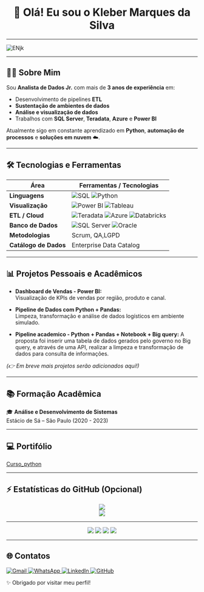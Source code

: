 <h1 align="center">👋 Olá! Eu sou o Kleber Marques da Silva</h1>

---



![ENjk](https://github.com/user-attachments/assets/56e3c378-2945-48b0-937a-81ee55efcd20)


---

## 👨‍💻 Sobre Mim

Sou **Analista de Dados Jr.** com mais de **3 anos de experiência** em:

- Desenvolvimento de pipelines **ETL**
- **Sustentação de ambientes de dados**
- **Análise e visualização de dados**
- Trabalhos com **SQL Server**, **Teradata**, **Azure** e **Power BI**

Atualmente sigo em constante aprendizado em **Python**, **automação de processos** e **soluções em nuvem** ☁️.

---

## 🛠️ Tecnologias e Ferramentas

| Área                | Ferramentas / Tecnologias                            |
|---------------------|-----------------------------------------------------|
| **Linguagens**      | ![SQL](https://img.shields.io/badge/SQL-00758f?style=for-the-badge&logo=sql&logoColor=white) ![Python](https://img.shields.io/badge/Python-3776AB?style=for-the-badge&logo=python&logoColor=white) |
| **Visualização**    | ![Power BI](https://img.shields.io/badge/Power%20BI-F2C811?style=for-the-badge&logo=powerbi&logoColor=black) ![Tableau](https://img.shields.io/badge/Tableau-E97627?style=for-the-badge&logo=tableau&logoColor=white) |
| **ETL / Cloud**     | ![Teradata](https://img.shields.io/badge/Teradata-F58220?style=for-the-badge&logo=teradata&logoColor=white) ![Azure](https://img.shields.io/badge/Azure-0078D4?style=for-the-badge&logo=microsoftazure&logoColor=white) ![Databricks](https://img.shields.io/badge/Databricks-EF3A24?style=for-the-badge&logo=databricks&logoColor=white) |
| **Banco de Dados**  | ![SQL Server](https://img.shields.io/badge/SQL%20Server-CC2927?style=for-the-badge&logo=microsoftsqlserver&logoColor=white) ![Oracle](https://img.shields.io/badge/Oracle-F80000?style=for-the-badge&logo=oracle&logoColor=white) |
| **Metodologias**    | Scrum, QA,LGPD |
| **Catálogo de Dados** | Enterprise Data Catalog |

---

## 📊 Projetos Pessoais e Acadêmicos

- **Dashboard de Vendas - Power BI:**  
  Visualização de KPIs de vendas por região, produto e canal.

- **Pipeline de Dados com Python + Pandas:**  
  Limpeza, transformação e análise de dados logísticos em ambiente simulado.

- **Pipeline academico - Python + Pandas + Notebook + Big query:**
  A proposta foi inserir uma tabela de dados gerados pelo governo no Big query,
  e através de uma API, realizar a limpeza e transformação de dados para consulta de
  informações.

*(👉 Em breve mais projetos serão adicionados aqui!)*

---

## 📚 Formação Acadêmica

🎓 **Análise e Desenvolvimento de Sistemas**  
Estácio de Sá – São Paulo (2020 - 2023)


---

## 💻 Portifólio
  [Curso_python](https://github.com/klebermsilva/curso_python)


---


## ⚡ Estatísticas do GitHub (Opcional)

<p align="center">
  <img src="https://github-readme-stats.vercel.app/api?username=klebermsilva&show_icons=true&theme=midnight-purple" />
  <br/>
  <img src="https://github-readme-stats.vercel.app/api/top-langs/?username=klebermsilva&layout=compact&theme=midnight-purple" />
</p>

---

<p align="center">
 
  <img src="https://img.shields.io/badge/SQL-%2300758f.svg?style=for-the-badge&logo=sql&logoColor=white" />
  <img src="https://img.shields.io/badge/Power%20BI-F2C811?style=for-the-badge&logo=powerbi&logoColor=black" />
  <img src="https://img.shields.io/badge/Python-3776AB?style=for-the-badge&logo=python&logoColor=white" />
  <img src="https://img.shields.io/badge/Databricks-EF3A24?style=for-the-badge&logo=databricks&logoColor=white" />
</p>

---


## 🌐 Contatos

<p align="left">

<a href="mailto:klebermsilva30@gmail.com">
  <img src="https://img.shields.io/badge/Gmail-D14836?style=for-the-badge&logo=gmail&logoColor=white" alt="Gmail" />
</a>

<a href="https://wa.me/5511987162081" target="_blank">
  <img src="https://img.shields.io/badge/WhatsApp-25D366?style=for-the-badge&logo=whatsapp&logoColor=white" alt="WhatsApp" />
</a>

<a href="https://www.linkedin.com/in/klebermsilva" target="_blank">
  <img src="https://img.shields.io/badge/LinkedIn-0A66C2?style=for-the-badge&logo=linkedin&logoColor=white" alt="LinkedIn" />
</a>

<a href="https://github.com/klebermsilva" target="_blank">
  <img src="https://img.shields.io/badge/GitHub-100000?style=for-the-badge&logo=github&logoColor=white" alt="GitHub" />
</a>

</p>


✨ Obrigado por visitar meu perfil!


